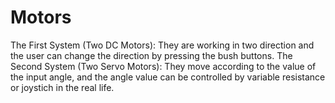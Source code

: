 # Motors
The First System (Two DC Motors): They are working in two direction and the user can change the direction by pressing the bush buttons.
The Second System (Two Servo Motors): They move according to the value of the input angle, and the angle value can be controlled by variable resistance or joystich in the real life.

